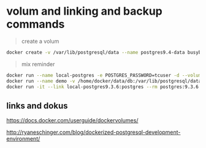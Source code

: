 # volum and linking and backup commands

> create a volum

```bash
docker create -v /var/lib/postgresql/data --name postgres9.4-data busybox
```
> mix reminder
```bash
docker run --name local-postgres -e POSTGRES_PASSWORD=tcuser -d --volumes-from postgres9.4-data -p5432:5432 postgres
docker run --name demo -v /home/docker/data/db:/var/lib/postgresql/data -p 5432:5432 -e POSTGRES_PASSWORD=tcuser -d postgres
docker run -it --link local-postgres9.3.6:postgres --rm postgres:9.3.6 sh -c 'exec psql -h "$POSTGRES_PORT_5432_TCP_ADDR" -p "$POSTGRES_PORT_5432_TCP_PORT" -U postgres'

```
## links and dokus

https://docs.docker.com/userguide/dockervolumes/

http://ryaneschinger.com/blog/dockerized-postgresql-development-environment/
